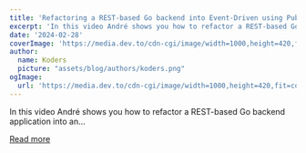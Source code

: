 ```yaml
---
title: 'Refactoring a REST-based Go backend into Event-Driven using Pub/Sub'
excerpt: 'In this video André shows you how to refactor a REST-based Go backend application into an...'
date: '2024-02-28'
coverImage: 'https://media.dev.to/cdn-cgi/image/width=1000,height=420,fit=cover,gravity=auto,format=auto/https%3A%2F%2Fdev-to-uploads.s3.amazonaws.com%2Fuploads%2Farticles%2Fwzmp13oy7oa34jgpee48.png'
author:
  name: Koders
  picture: "assets/blog/authors/koders.png"
ogImage:
  url: 'https://media.dev.to/cdn-cgi/image/width=1000,height=420,fit=cover,gravity=auto,format=auto/https%3A%2F%2Fdev-to-uploads.s3.amazonaws.com%2Fuploads%2Farticles%2Fwzmp13oy7oa34jgpee48.png'
---
```


In this video André shows you how to refactor a REST-based Go backend application into an...

[Read more](https://dev.to/encore/refactoring-a-rest-based-go-backend-into-event-driven-using-pubsub-433p)
